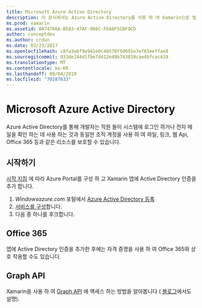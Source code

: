 ```yaml
---
title: Microsoft Azure Active Directory
description: 이 문서에서는 Azure Active Directory를 사용 하 여 Xamarin으로 빌드된 모바일 응용 프로그램에서 사용자를 인증 하는 방법을 설명 합니다.
ms.prod: xamarin
ms.assetid: 0A74766A-B583-47AF-986C-FEA8F5CBF9CD
author: conceptdev
ms.author: crdun
ms.date: 03/23/2017
ms.openlocfilehash: c8fa3e6f9e941e0c48570f5d691e7ef83eeffae8
ms.sourcegitcommit: 933de144d1fbe7d412e49b743839cae4bfcac439
ms.translationtype: MT
ms.contentlocale: ko-KR
ms.lasthandoff: 09/04/2019
ms.locfileid: "70287633"
---
```

# <a name="microsoft-azure-active-directory"></a>Microsoft Azure Active Directory


Azure Active Directory를 통해 개발자는 직원 들이 시스템에 로그인 하거나 전자 메일을 확인 하는 데 사용 하는 것과 동일한 조직 계정을 사용 하 여 파일, 링크, 웹 Api, Office 365 등과 같은 리소스를 보호할 수 있습니다.

## <a name="getting-started"></a>시작하기

[시작 지침](~/cross-platform/data-cloud/active-directory/get-started/index.md) 에 따라 Azure Portal를 구성 하 고 Xamarin 앱에 Active Directory 인증을 추가 합니다.

1. *Windowsazure.com* 포털에서 [Azure Active Directory 등록](~/cross-platform/data-cloud/active-directory/get-started/register.md)
2. [서비스를 구성](~/cross-platform/data-cloud/active-directory/get-started/configure.md)합니다.
3. 다음 중 하나를 후크합니다.

## <a name="office-365"></a>Office 365

앱에 Active Directory 인증을 추가한 후에는 자격 증명을 사용 하 여 Office 365와 상호 작용할 수도 있습니다.

## <a name="graph-api"></a>Graph API

Xamarin을 사용 하 여 [Graph API](~/cross-platform/data-cloud/active-directory/graph.md) 에 액세스 하는 방법을 알아봅니다 ( [블로그](https://blog.xamarin.com/authenticate-xamarin-mobile-apps-using-azure-active-directory/)에서도 설명).

